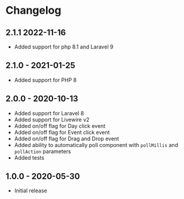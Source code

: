 # Changelog

## 2.1.1 2022-11-16
- Added support for php 8.1 and Laravel 9 

## 2.1.0 - 2021-01-25

- Added support for PHP 8

## 2.0.0 - 2020-10-13

- Added support for Laravel 8
- Added support for Livewire v2
- Added on/off flag for Day click event
- Added on/off flag for Event click event
- Added on/off flag for Drag and Drop event
- Added ability to automatically poll component with `pollMillis` and `pollAction` parameters
- Added tests 

## 1.0.0 - 2020-05-30

- Initial release
